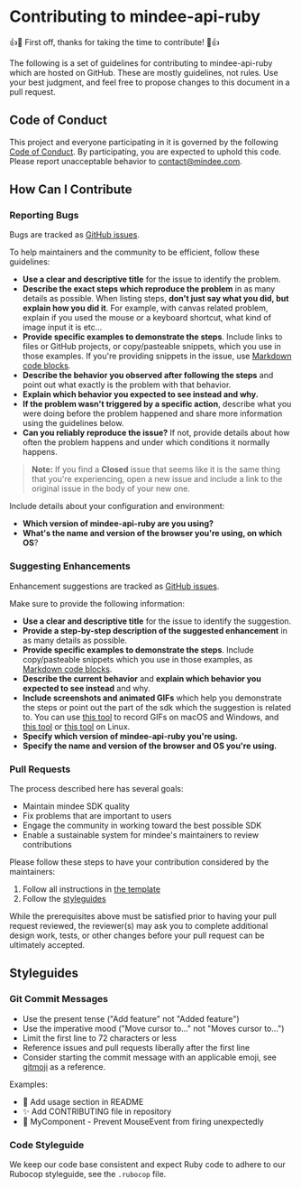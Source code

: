 # Contributing to mindee-api-ruby

:+1::tada: First off, thanks for taking the time to contribute! :tada::+1:

The following is a set of guidelines for contributing to mindee-api-ruby which are hosted on GitHub.
These are mostly guidelines, not rules. Use your best judgment, and feel free to propose changes to this document in a pull request.

## Code of Conduct

This project and everyone participating in it is governed by the following [Code of Conduct](CODE_OF_CONDUCT.md).
By participating, you are expected to uphold this code.
Please report unacceptable behavior to [contact@mindee.com](mailto:contact@mindee.com).

## How Can I Contribute

### Reporting Bugs

Bugs are tracked as [GitHub issues](https://guides.github.com/features/issues/).

To help maintainers and the community to be efficient, follow these guidelines:

* **Use a clear and descriptive title** for the issue to identify the problem.
* **Describe the exact steps which reproduce the problem** in as many details as possible.
    When listing steps, **don't just say what you did, but explain how you did it**.
    For example, with canvas related problem, explain if you used the mouse or a keyboard shortcut, what kind of image input it is etc...
* **Provide specific examples to demonstrate the steps**.
    Include links to files or GitHub projects, or copy/pasteable snippets, which you use in those examples.
    If you're providing snippets in the issue, use [Markdown code blocks](https://help.github.com/articles/markdown-basics/#multiple-lines).
* **Describe the behavior you observed after following the steps** and point out what exactly is the problem with that behavior.
* **Explain which behavior you expected to see instead and why.**
* **If the problem wasn't triggered by a specific action**, describe what you were doing before the problem happened and share more information using the guidelines below.
* **Can you reliably reproduce the issue?** If not, provide details about how often the problem happens and under which conditions it normally happens.

> **Note:** If you find a **Closed** issue that seems like it is the same thing that you're experiencing, open a new issue and include a link to the original issue in the body of your new one.

Include details about your configuration and environment:

* **Which version of  mindee-api-ruby are you using?**
* **What's the name and version of the browser you're using, on which OS**?

### Suggesting Enhancements

Enhancement suggestions are tracked as [GitHub issues](https://guides.github.com/features/issues/).

Make sure to provide the following information:

* **Use a clear and descriptive title** for the issue to identify the suggestion.
* **Provide a step-by-step description of the suggested enhancement** in as many details as possible.
* **Provide specific examples to demonstrate the steps**. Include copy/pasteable snippets which you use in those examples, as [Markdown code blocks](https://help.github.com/articles/markdown-basics/#multiple-lines).
* **Describe the current behavior** and **explain which behavior you expected to see instead** and why.
* **Include screenshots and animated GIFs** which help you demonstrate the steps or point out the part of the sdk which the suggestion is related to. You can use [this tool](https://www.cockos.com/licecap/) to record GIFs on macOS and Windows, and [this tool](https://github.com/colinkeenan/silentcast) or [this tool](https://github.com/GNOME/byzanz) on Linux.
* **Specify which version of  mindee-api-ruby you're using.**
* **Specify the name and version of the browser and OS you're using.**

### Pull Requests

The process described here has several goals:

- Maintain mindee SDK quality
- Fix problems that are important to users
- Engage the community in working toward the best possible SDK
- Enable a sustainable system for mindee's maintainers to review contributions

Please follow these steps to have your contribution considered by the maintainers:

1. Follow all instructions in [the template](.github/PULL_REQUEST_TEMPLATE.md)
2. Follow the [styleguides](#styleguides)

While the prerequisites above must be satisfied prior to having your pull request reviewed, the reviewer(s) may ask you to complete additional design work, tests, or other changes before your pull request can be ultimately accepted.

## Styleguides

### Git Commit Messages

* Use the present tense ("Add feature" not "Added feature")
* Use the imperative mood ("Move cursor to..." not "Moves cursor to...")
* Limit the first line to 72 characters or less
* Reference issues and pull requests liberally after the first line
* Consider starting the commit message with an applicable emoji, see [gitmoji](https://gitmoji.carloscuesta.me/) as a reference.

Examples:

* :memo: Add usage section in README
* :sparkles: Add CONTRIBUTING file in repository
* :bug: MyComponent - Prevent MouseEvent from firing unexpectedly

### Code Styleguide

We keep our code base consistent and expect Ruby code to adhere to our Rubocop styleguide,
see the `.rubocop` file.
